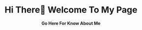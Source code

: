 <!DOCTYPE html>
<html lang="en">
<head>
    <script src="https://kit.fontawesome.com/215137976a.js" crossorigin="anonymous"> </script>
</head>
<body>
  <h1><center>Hi There👋 Welcome To My Page</center></h1>
 <p>
  <center> <b> Go Here For Know About Me </b> 
 </p>
<p>
  <a href="####">
    <i class="fa-solid fa-plane fa-8x"></i></center>
</a>
</p>
</body>
</html>
